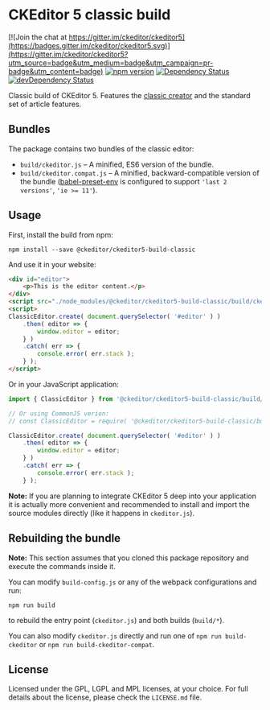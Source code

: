 CKEditor 5 classic build
========================================

[![Join the chat at https://gitter.im/ckeditor/ckeditor5](https://badges.gitter.im/ckeditor/ckeditor5.svg)](https://gitter.im/ckeditor/ckeditor5?utm_source=badge&utm_medium=badge&utm_campaign=pr-badge&utm_content=badge)
[![npm version](https://badge.fury.io/js/%40ckeditor%2Fckeditor5-build-classic.svg)](https://www.npmjs.com/package/@ckeditor/ckeditor5-build-classic)
[![Dependency Status](https://david-dm.org/ckeditor/ckeditor5-build-classic/status.svg)](https://david-dm.org/ckeditor/ckeditor5-build-classic)
[![devDependency Status](https://david-dm.org/ckeditor/ckeditor5-build-classic/dev-status.svg)](https://david-dm.org/ckeditor/ckeditor5-build-classic?type=dev)

Classic build of CKEditor 5. Features the [classic creator](https://github.com/ckeditor/ckeditor5-editor-classic) and the standard set of article features.

## Bundles

The package contains two bundles of the classic editor:

* `build/ckeditor.js` &ndash; A minified, ES6 version of the bundle.
* `build/ckeditor.compat.js` &ndash; A minified, backward-compatible version of the bundle ([babel-preset-env](https://github.com/babel/babel-preset-env) is configured to support `'last 2 versions'`, `'ie >= 11'`).

## Usage

First, install the build from npm:

```
npm install --save @ckeditor/ckeditor5-build-classic
```

And use it in your website:

```html
<div id="editor">
	<p>This is the editor content.</p>
</div>
<script src="./node_modules/@ckeditor/ckeditor5-build-classic/build/ckeditor.js"></script>
<script>
ClassicEditor.create( document.querySelector( '#editor' ) )
	.then( editor => {
		window.editor = editor;
	} )
	.catch( err => {
		console.error( err.stack );
	} );
</script>
```

Or in your JavaScript application:

```js
import { ClassicEditor } from '@ckeditor/ckeditor5-build-classic/build/ckeditor';

// Or using CommonJS verion:
// const ClassicEditor = require( '@ckeditor/ckeditor5-build-classic/build/ckeditor' ).ClassicEditor;

ClassicEditor.create( document.querySelector( '#editor' ) )
	.then( editor => {
		window.editor = editor;
	} )
	.catch( err => {
		console.error( err.stack );
	} );
```

**Note:** If you are planning to integrate CKEditor 5 deep into your application it is actually more convenient and recommended to install and import the source modules directly (like it happens in `ckeditor.js`).

## Rebuilding the bundle

**Note:** This section assumes that you cloned this package repository and execute the commands inside it.

You can modify `build-config.js` or any of the webpack configurations and run:

```
npm run build
```

to rebuild the entry point (`ckeditor.js`) and both builds (`build/*`).

You can also modify `ckeditor.js` directly and run one of `npm run build-ckeditor` or `npm run build-ckeditor-compat`.

## License

Licensed under the GPL, LGPL and MPL licenses, at your choice. For full details about the license, please check the `LICENSE.md` file.
